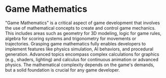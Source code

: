 # Game Mathematics

"Game Mathematics" is a critical aspect of game development that involves the use of mathematical concepts to create and control game mechanics. This includes areas such as geometry for 3D modeling, logic for game rules, algebra for scoring systems and trigonometry for movements or trajectories. Grasping game mathematics fully enables developers to implement features like physics simulation, AI behaviors, and procedural generation. Advanced topics encompass complex calculations for graphics (e.g., shaders, lighting) and calculus for continuous animation or advanced physics. The mathematical complexity depends on the game's demands, but a solid foundation is crucial for any game developer.
